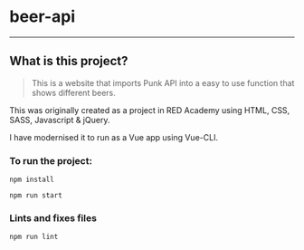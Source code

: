 # beer-api

----
## What is this project?

> This is a website that imports Punk API into a easy to use function that shows different beers.

This was originally created as a project in RED Academy using HTML, CSS, SASS, Javascript & jQuery.

I have modernised it to run as a Vue app using Vue-CLI.

### To run the project:
```
npm install
```
```
npm run start
```

### Lints and fixes files
```
npm run lint
```
